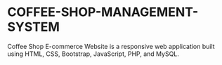 # COFFEE-SHOP-MANAGEMENT-SYSTEM
Coffee Shop E-commerce Website is a responsive web application built using HTML, CSS, Bootstrap, JavaScript, PHP, and MySQL. 
